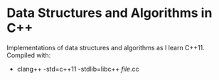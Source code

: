 # Data Structures and Algorithms in C++
Implementations of data structures and algorithms as I learn C++11.
Compiled with:

  - clang++ -std=c++11 -stdlib=libc++ *file*.cc

